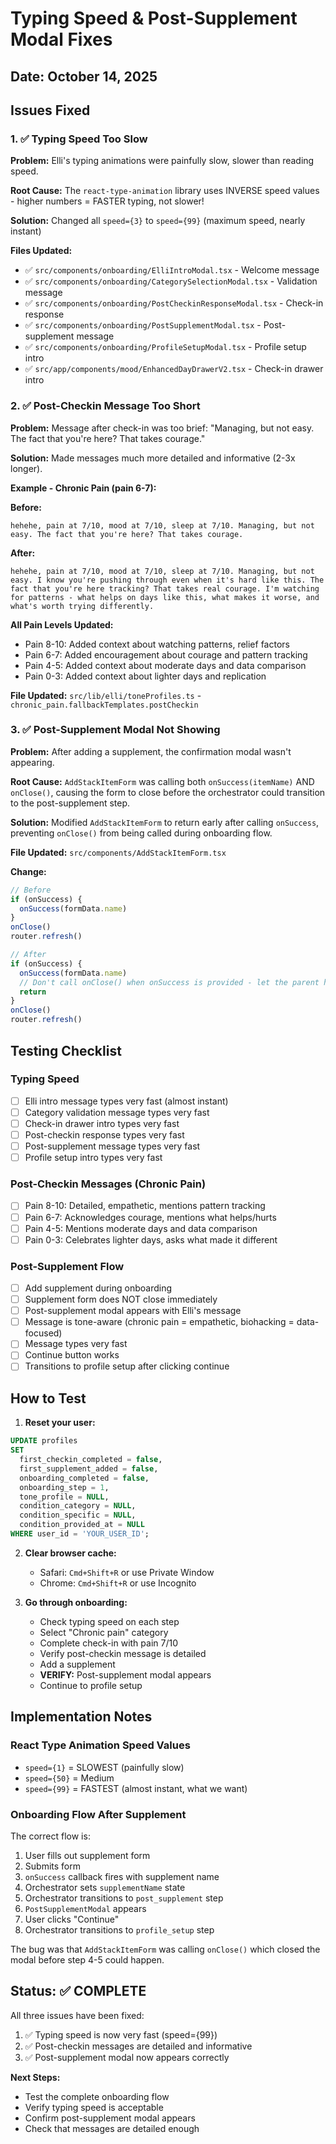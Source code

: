 # Typing Speed & Post-Supplement Modal Fixes

## Date: October 14, 2025

## Issues Fixed

### 1. ✅ Typing Speed Too Slow
**Problem:** Elli's typing animations were painfully slow, slower than reading speed.

**Root Cause:** The `react-type-animation` library uses INVERSE speed values - higher numbers = FASTER typing, not slower!

**Solution:** Changed all `speed={3}` to `speed={99}` (maximum speed, nearly instant)

**Files Updated:**
- ✅ `src/components/onboarding/ElliIntroModal.tsx` - Welcome message
- ✅ `src/components/onboarding/CategorySelectionModal.tsx` - Validation message
- ✅ `src/components/onboarding/PostCheckinResponseModal.tsx` - Check-in response
- ✅ `src/components/onboarding/PostSupplementModal.tsx` - Post-supplement message
- ✅ `src/components/onboarding/ProfileSetupModal.tsx` - Profile setup intro
- ✅ `src/app/components/mood/EnhancedDayDrawerV2.tsx` - Check-in drawer intro

### 2. ✅ Post-Checkin Message Too Short
**Problem:** Message after check-in was too brief: "Managing, but not easy. The fact that you're here? That takes courage."

**Solution:** Made messages much more detailed and informative (2-3x longer).

**Example - Chronic Pain (pain 6-7):**

**Before:**
```
hehehe, pain at 7/10, mood at 7/10, sleep at 7/10. Managing, but not easy. The fact that you're here? That takes courage.
```

**After:**
```
hehehe, pain at 7/10, mood at 7/10, sleep at 7/10. Managing, but not easy. I know you're pushing through even when it's hard like this. The fact that you're here tracking? That takes real courage. I'm watching for patterns - what helps on days like this, what makes it worse, and what's worth trying differently.
```

**All Pain Levels Updated:**
- Pain 8-10: Added context about watching patterns, relief factors
- Pain 6-7: Added encouragement about courage and pattern tracking
- Pain 4-5: Added context about moderate days and data comparison
- Pain 0-3: Added context about lighter days and replication

**File Updated:** `src/lib/elli/toneProfiles.ts` - `chronic_pain.fallbackTemplates.postCheckin`

### 3. ✅ Post-Supplement Modal Not Showing
**Problem:** After adding a supplement, the confirmation modal wasn't appearing.

**Root Cause:** `AddStackItemForm` was calling both `onSuccess(itemName)` AND `onClose()`, causing the form to close before the orchestrator could transition to the post-supplement step.

**Solution:** Modified `AddStackItemForm` to return early after calling `onSuccess`, preventing `onClose()` from being called during onboarding flow.

**File Updated:** `src/components/AddStackItemForm.tsx`

**Change:**
```typescript
// Before
if (onSuccess) {
  onSuccess(formData.name)
}
onClose()
router.refresh()

// After
if (onSuccess) {
  onSuccess(formData.name)
  // Don't call onClose() when onSuccess is provided - let the parent handle the flow
  return
}
onClose()
router.refresh()
```

## Testing Checklist

### Typing Speed
- [ ] Elli intro message types very fast (almost instant)
- [ ] Category validation message types very fast
- [ ] Check-in drawer intro types very fast
- [ ] Post-checkin response types very fast
- [ ] Post-supplement message types very fast
- [ ] Profile setup intro types very fast

### Post-Checkin Messages (Chronic Pain)
- [ ] Pain 8-10: Detailed, empathetic, mentions pattern tracking
- [ ] Pain 6-7: Acknowledges courage, mentions what helps/hurts
- [ ] Pain 4-5: Mentions moderate days and data comparison
- [ ] Pain 0-3: Celebrates lighter days, asks what made it different

### Post-Supplement Flow
- [ ] Add supplement during onboarding
- [ ] Supplement form does NOT close immediately
- [ ] Post-supplement modal appears with Elli's message
- [ ] Message is tone-aware (chronic pain = empathetic, biohacking = data-focused)
- [ ] Message types very fast
- [ ] Continue button works
- [ ] Transitions to profile setup after clicking continue

## How to Test

1. **Reset your user:**
```sql
UPDATE profiles
SET 
  first_checkin_completed = false,
  first_supplement_added = false,
  onboarding_completed = false,
  onboarding_step = 1,
  tone_profile = NULL,
  condition_category = NULL,
  condition_specific = NULL,
  condition_provided_at = NULL
WHERE user_id = 'YOUR_USER_ID';
```

2. **Clear browser cache:**
   - Safari: `Cmd+Shift+R` or use Private Window
   - Chrome: `Cmd+Shift+R` or use Incognito

3. **Go through onboarding:**
   - Check typing speed on each step
   - Select "Chronic pain" category
   - Complete check-in with pain 7/10
   - Verify post-checkin message is detailed
   - Add a supplement
   - **VERIFY:** Post-supplement modal appears
   - Continue to profile setup

## Implementation Notes

### React Type Animation Speed Values
- `speed={1}` = SLOWEST (painfully slow)
- `speed={50}` = Medium
- `speed={99}` = FASTEST (almost instant, what we want)

### Onboarding Flow After Supplement
The correct flow is:
1. User fills out supplement form
2. Submits form
3. `onSuccess` callback fires with supplement name
4. Orchestrator sets `supplementName` state
5. Orchestrator transitions to `post_supplement` step
6. `PostSupplementModal` appears
7. User clicks "Continue"
8. Orchestrator transitions to `profile_setup` step

The bug was that `AddStackItemForm` was calling `onClose()` which closed the modal before step 4-5 could happen.

## Status: ✅ COMPLETE

All three issues have been fixed:
1. ✅ Typing speed is now very fast (speed={99})
2. ✅ Post-checkin messages are detailed and informative
3. ✅ Post-supplement modal now appears correctly

**Next Steps:**
- Test the complete onboarding flow
- Verify typing speed is acceptable
- Confirm post-supplement modal appears
- Check that messages are detailed enough







